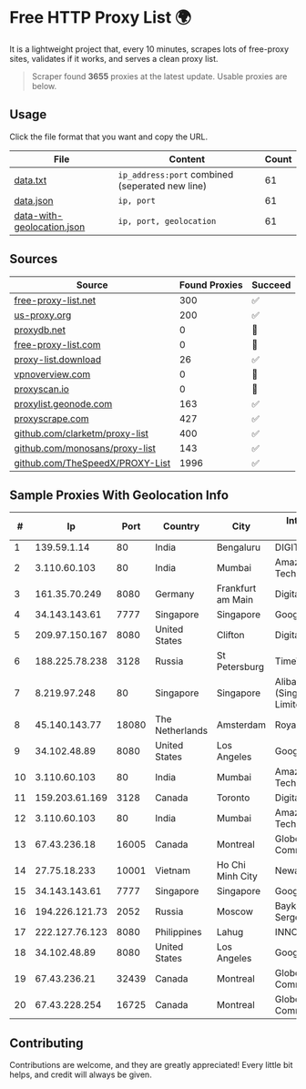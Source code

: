 
# Free HTTP Proxy List 🌍

It is a lightweight project that, every 10 minutes, scrapes lots of free-proxy sites, validates if it works, and serves a clean proxy list.


> Scraper found **3655** proxies at the latest update. Usable proxies are below.

## Usage

Click the file format that you want and copy the URL.


|File|Content|Count|
|----|-------|-----|
|[data.txt](https://raw.githubusercontent.com/themiralay/Proxy-List-World/master/data.txt)|`ip_address:port` combined (seperated new line)|61|
|[data.json](https://raw.githubusercontent.com/themiralay/Proxy-List-World/master/data.json)|`ip, port`|61|
|[data-with-geolocation.json](https://raw.githubusercontent.com/themiralay/Proxy-List-World/master/data-with-geolocation.json)|`ip, port, geolocation`|61|

## Sources

|Source|Found Proxies|Succeed|
|------|-------------|-------|
|[free-proxy-list.net](https://free-proxy-list.net)|300|✅|
|[us-proxy.org](https://www.us-proxy.org)|200|✅|
|[proxydb.net](http://proxydb.net)|0|🚫|
|[free-proxy-list.com](https://free-proxy-list.com/?page=&port=&type%5B%5D=http&type%5B%5D=https&up_time=0&search=Search)|0|🚫|
|[proxy-list.download](https://www.proxy-list.download/HTTP)|26|✅|
|[vpnoverview.com](https://vpnoverview.com/privacy/anonymous-browsing/free-proxy-servers)|0|🚫|
|[proxyscan.io](https://www.proxyscan.io)|0|🚫|
|[proxylist.geonode.com](https://proxylist.geonode.com/api/proxy-list?limit=300&page=1&sort_by=lastChecked&sort_type=desc&protocols=http,https)|163|✅|
|[proxyscrape.com](https://api.proxyscrape.com/v2/?request=displayproxies&protocol=http&timeout=10000&country=all&ssl=all&anonymity=all)|427|✅|
|[github.com/clarketm/proxy-list](https://raw.githubusercontent.com/clarketm/proxy-list/master/proxy-list-raw.txt)|400|✅|
|[github.com/monosans/proxy-list](https://raw.githubusercontent.com/monosans/proxy-list/main/proxies/http.txt)|143|✅|
|[github.com/TheSpeedX/PROXY-List](https://raw.githubusercontent.com/TheSpeedX/PROXY-List/master/http.txt)|1996|✅|


## Sample Proxies With Geolocation Info

|#|Ip|Port|Country|City|Internet Service Provider|
|-|--|----|-------|----|-------------------------|
|1|139.59.1.14|80|India|Bengaluru|DIGITALOCEAN|
|2|3.110.60.103|80|India|Mumbai|Amazon Technologies Inc.|
|3|161.35.70.249|8080|Germany|Frankfurt am Main|DigitalOcean, LLC|
|4|34.143.143.61|7777|Singapore|Singapore|Google LLC|
|5|209.97.150.167|8080|United States|Clifton|DigitalOcean, LLC|
|6|188.225.78.238|3128|Russia|St Petersburg|TimeWeb Ltd.|
|7|8.219.97.248|80|Singapore|Singapore|Alibaba Cloud (Singapore) Private Limited|
|8|45.140.143.77|18080|The Netherlands|Amsterdam|RoyaleHosting BV|
|9|34.102.48.89|8080|United States|Los Angeles|Google LLC|
|10|3.110.60.103|80|India|Mumbai|Amazon Technologies Inc.|
|11|159.203.61.169|3128|Canada|Toronto|DigitalOcean, LLC|
|12|3.110.60.103|80|India|Mumbai|Amazon Technologies Inc.|
|13|67.43.236.18|16005|Canada|Montreal|GloboTech Communications|
|14|27.75.18.233|10001|Vietnam|Ho Chi Minh City|Newass2011xDSLHN|
|15|34.143.143.61|7777|Singapore|Singapore|Google LLC|
|16|194.226.121.73|2052|Russia|Moscow|Baykov Ilya Sergeevich|
|17|222.127.76.123|8080|Philippines|Lahug|INNOVE|
|18|34.102.48.89|8080|United States|Los Angeles|Google LLC|
|19|67.43.236.21|32439|Canada|Montreal|GloboTech Communications|
|20|67.43.228.254|16725|Canada|Montreal|GloboTech Communications|



## Contributing

Contributions are welcome, and they are greatly appreciated! Every
little bit helps, and credit will always be given.

